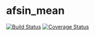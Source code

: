 # afsin_mean
[![Build Status](https://secure.travis-ci.org/afsinka/afsin_mean.png?branch=master)](https://travis-ci.org/afsinka/afsin_mean)
[![Coverage Status](https://coveralls.io/repos/afsinka/afsin_mean/badge.svg?branch=master)](https://coveralls.io/r/afsinka/afsin_mean/?branch=master)
